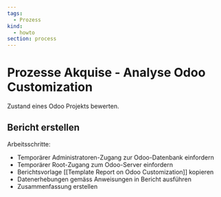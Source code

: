 ```yaml
---
tags:
  - Prozess
kind:
  - howto
section: process
---
```

# Prozesse Akquise - Analyse Odoo Customization

Zustand eines Odoo Projekts bewerten.

## Bericht erstellen

Arbeitsschritte:
* Temporärer Administratoren-Zugang zur Odoo-Datenbank einfordern
* Temporärer Root-Zugang zum Odoo-Server einfordern
* Berichtsvorlage [[Template Report on Odoo Customization]] kopieren
* Datenerhebungen gemäss Anweisungen in Bericht ausführen
* Zusammenfassung erstellen
